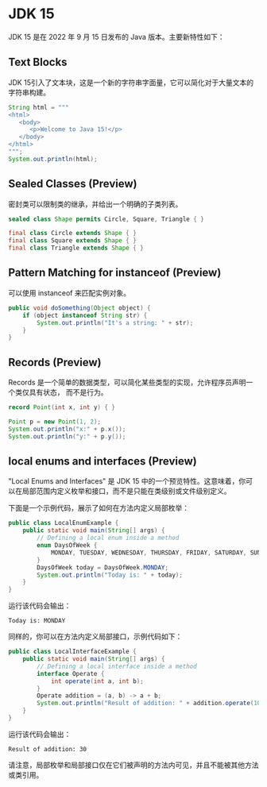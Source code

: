 # JDK 15

JDK 15 是在 2022 年 9 月 15 日发布的 Java 版本。主要新特性如下：

## Text Blocks

JDK 15引入了文本块，这是一个新的字符串字面量，它可以简化对于大量文本的字符串构建。

```java
String html = """
<html>
   <body>
      <p>Welcome to Java 15!</p>
   </body>
</html>
""";
System.out.println(html);
```

## Sealed Classes (Preview)

密封类可以限制类的继承，并给出一个明确的子类列表。

```java
sealed class Shape permits Circle, Square, Triangle { }

final class Circle extends Shape { }
final class Square extends Shape { }
final class Triangle extends Shape { }
```

## Pattern Matching for instanceof (Preview)

可以使用 instanceof 来匹配实例对象。

```java
public void doSomething(Object object) {
    if (object instanceof String str) {
        System.out.println("It's a string: " + str);
    }
}
```

## Records (Preview)

Records 是一个简单的数据类型，可以简化某些类型的实现，允许程序员声明一个类仅具有状态， 而不是行为。
```java
record Point(int x, int y) { }

Point p = new Point(1, 2);
System.out.println("x:" + p.x());
System.out.println("y:" + p.y());
```

## local enums and interfaces (Preview)

"Local Enums and Interfaces" 是 JDK 15 中的一个预览特性。这意味着，你可以在局部范围内定义枚举和接口，而不是只能在类级别或文件级别定义。

下面是一个示例代码，展示了如何在方法内定义局部枚举：

```java
public class LocalEnumExample {
    public static void main(String[] args) {
        // Defining a local enum inside a method
        enum DaysOfWeek {
            MONDAY, TUESDAY, WEDNESDAY, THURSDAY, FRIDAY, SATURDAY, SUNDAY
        }
        DaysOfWeek today = DaysOfWeek.MONDAY;
        System.out.println("Today is: " + today);
    }
}
```

运行该代码会输出：

```
Today is: MONDAY
```
同样的，你可以在方法内定义局部接口，示例代码如下：

```java
public class LocalInterfaceExample {
    public static void main(String[] args) {
        // Defining a local interface inside a method
        interface Operate {
            int operate(int a, int b);
        }
        Operate addition = (a, b) -> a + b;
        System.out.println("Result of addition: " + addition.operate(10, 20));
    }
}
```
运行该代码会输出：

```
Result of addition: 30
```
请注意，局部枚举和局部接口仅在它们被声明的方法内可见，并且不能被其他方法或类引用。